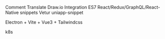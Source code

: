 Comment Translate
Draw.io Integration
ES7 React/Redux/GraphQL/React-Native snippets
Vetur
uniapp-snippet










Electron + Vite + Vue3 + Tailwindcss


k8s



